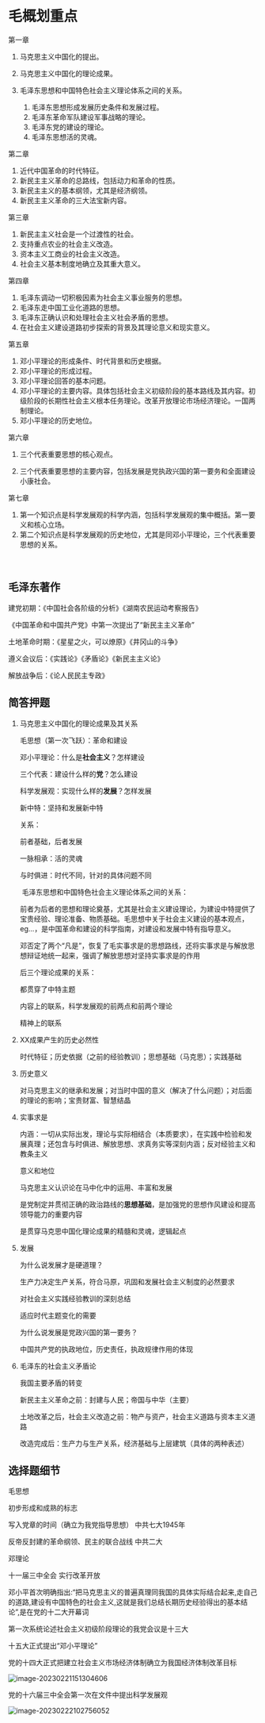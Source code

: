 # 毛概划重点

第一章

1. 马克思主义中国化的提出。

2. 马克思主义中国化的理论成果。

3. 毛泽东思想和中国特色社会主义理论体系之间的关系。
   1. 毛泽东思想形成发展历史条件和发展过程。
   2. 毛泽东革命军队建设军事战略的理论。
   3. 毛泽东党的建设的理论。
   4. 毛泽东思想活的灵魂。



第二章

1. 近代中国革命的时代特征。
2. 新民主主义革命的总路线，包括动力和革命的性质。
3. 新民主主义的基本纲领，尤其是经济纲领。
4. 新民主主义革命的三大法宝新内容。




第三章

1. 新民主主义社会是一个过渡性的社会。
2. 支持重点农业的社会主义改造。
3. 资本主义工商业的社会主义改造。
4. 社会主义基本制度地确立及其重大意义。



第四章

1. 毛泽东调动一切积极因素为社会主义事业服务的思想。
2. 毛泽东走中国工业化道路的思想。
3. 毛泽东正确认识和处理社会主义社会矛盾的思想。
4. 在社会主义建设道路初步探索的背景及其理论意义和现实意义。



第五章

1. 邓小平理论的形成条件、时代背景和历史根据。
2. 邓小平理论的形成过程。
3. 邓小平理论回答的基本问题。
4. 邓小平理论的主要内容。具体包括社会主义初级阶段的基本路线及其内容。初级阶段的长期性社会主义根本任务理论。改革开放理论市场经济理论。一国两制理论。
5. 邓小平理论的历史地位。



第六章

1. 三个代表重要思想的核心观点。

2. 三个代表重要思想的主要内容，包括发展是党执政兴国的第一要务和全面建设小康社会。



第七章

1. 第一个知识点是科学发展观的科学内涵，包括科学发展观的集中概括。第一要义和核心立场。
2. 第二个知识点是科学发展观的历史地位，尤其是同邓小平理论，三个代表重要思想的关系。

​                                                                                                                                                                                                                                                                                                                                                                           

## 毛泽东著作

建党初期：《中国社会各阶级的分析》《湖南农民运动考察报告》

《中国革命和中国共产党》中第一次提出了“新民主主义革命”

土地革命时期：《星星之火，可以燎原》《井冈山的斗争》

遵义会议后：《实践论》《矛盾论》《新民主主义论》

解放战争后：《论人民民主专政》 



## 简答押题

1. 马克思主义中国化的理论成果及其关系

   毛思想（第一次飞跃）：革命和建设

   邓小平理论：什么是**社会主义**？怎样建设

   三个代表：建设什么样的**党**？怎么建设

   科学发展观：实现什么样的**发展**？怎样发展

   新中特：坚持和发展新中特

   关系：

   前者基础，后者发展

   一脉相承：活的灵魂

   与时俱进：时代不同，针对的具体问题不同

   ​                                                                                                                                                                                                         毛泽东思想和中国特色社会主义理论体系之间的关系：

   前者为后者的思想和理论奠基，尤其是社会主义建设理论，为建设中特提供了宝贵经验、理论准备、物质基础。毛思想中关于社会主义建设的基本观点，eg...，是中国革命和建设的科学指南，对建设和发展中特有指导意义。

   邓否定了两个“凡是”，恢复了毛实事求是的思想路线，还将实事求是与解放思想辩证地统一起来，强调了解放思想对坚持实事求是的作用
   
   后三个理论成果的关系：
   
   都贯穿了中特主题
   
   内容上的联系，科学发展观的前两点和前两个理论
   
   精神上的联系



2. XX成果产生的历史必然性

   时代特征；历史依据（之前的经验教训）；思想基础（马克思）；实践基础



3. 历史意义

   对马克思主义的继承和发展；对当时中国的意义（解决了什么问题）；对后面的理论的影响；宝贵财富、智慧结晶
   
   
   
4. 实事求是

   内涵：一切从实际出发，理论与实际相结合（本质要求），在实践中检验和发展真理；还包含与时俱进、解放思想、求真务实等深刻内涵；反对经验主义和教条主义

   

   意义和地位

   马克思主义认识论在马中化中的运用、丰富和发展

   是党制定并贯彻正确的政治路线的**思想基础**，是加强党的思想作风建设和提高领导能力的重要内容

   是贯穿马克思中国化理论成果的精髓和灵魂，逻辑起点

   

5. 发展

   为什么说发展才是硬道理？

   生产力决定生产关系，符合马原，巩固和发展社会主义制度的必然要求

   对社会主义实践经验教训的深刻总结

   适应时代主题变化的需要

   

   为什么说发展是党政兴国的第一要务？

   中国共产党的执政地位，历史责任，执政规律作用的体现   

   

6. 毛泽东的社会主义矛盾论

   我国主要矛盾的转变

   新民主主义革命之前：封建与人民；帝国与中华（主要）

   土地改革之后，社会主义改造之前：物产与资产，社会主义道路与资本主义道路

   改造完成后：生产力与生产关系，经济基础与上层建筑（具体的两种表述）

   

## 选择题细节

毛思想

初步形成和成熟的标志

写入党章的时间（确立为我党指导思想） 中共七大1945年

反帝反封建的革命纲领、民主的联合战线 中共二大



邓理论

十一届三中全会 实行改革开放 

邓小平首次明确指出:“把马克思主义的普遍真理同我国的具体实际结合起来,走自己的道路,建设有中国特色的社会主义,这就是我们总结长期历史经验得出的基本结论”,是在党的十二大开幕词

第一次系统论述社会主义初级阶段理论的我党会议是十三大

十五大正式提出“邓小平理论”

党的十四大正式把建立社会主义市场经济体制确立为我国经济体制改革目标

![image-20230221151304606](C:\Users\86180\AppData\Roaming\Typora\typora-user-images\image-20230221151304606.png)

党的十六届三中全会第一次在文件中提出科学发展观

![image-20230222102756052](C:\Users\86180\AppData\Roaming\Typora\typora-user-images\image-20230222102756052.png)